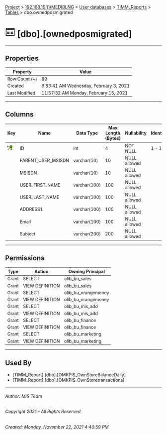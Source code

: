 #### 

[Project](../../../../index.md) > [192.168.19.11\\MEDIBLNG](../../../index.md) > [User databases](../../index.md) > [TIMM_Reports](../index.md) > [Tables](Tables.md) > dbo.ownedposmigrated

# ![Tables](../../../../Images/Table32.png) [dbo].[ownedposmigrated]

---

## <a name="#properties"></a>Properties

| Property | Value |
|---|---|
| Row Count (~) | 89 |
| Created | 6:53:41 AM Wednesday, February 3, 2021 |
| Last Modified | 11:57:32 AM Monday, February 15, 2021 |


---

## <a name="#columns"></a>Columns

| Key | Name | Data Type | Max Length (Bytes) | Nullability | Identity |
|---|---|---|---|---|---|
| [![Cluster Primary Key PK__ownedpos__3214EC27541A917E: ID](../../../../Images/pkcluster.png)](#indexes) | ID | int | 4 | NOT NULL | 1 - 1 |
|  | PARENT_USER_MSISDN | varchar(10) | 10 | NULL allowed |  |
|  | MSISDN | varchar(10) | 10 | NULL allowed |  |
|  | USER_FIRST_NAME | varchar(100) | 100 | NULL allowed |  |
|  | USER_LAST_NAME | varchar(100) | 100 | NULL allowed |  |
|  | ADDRESS1 | varchar(100) | 100 | NULL allowed |  |
|  | Email | varchar(100) | 100 | NULL allowed |  |
|  | Subject | varchar(200) | 200 | NULL allowed |  |


---

## <a name="#permissions"></a>Permissions

| Type | Action | Owning Principal |
|---|---|---|
| Grant | SELECT | olib_bu_sales |
| Grant | VIEW DEFINITION | olib_bu_sales |
| Grant | SELECT | olib_bu_orangemoney |
| Grant | VIEW DEFINITION | olib_bu_orangemoney |
| Grant | SELECT | olib_bu_mis_add |
| Grant | VIEW DEFINITION | olib_bu_mis_add |
| Grant | SELECT | olib_bu_finance |
| Grant | VIEW DEFINITION | olib_bu_finance |
| Grant | SELECT | olib_bu_marketing |
| Grant | VIEW DEFINITION | olib_bu_marketing |


---

## <a name="#usedby"></a>Used By

* [TIMM_Report].[dbo].[OMKPIS_OwnStoreBalanceDaily]
* [TIMM_Report].[dbo].[OMKPIS_OwnStoretransactions]


---

###### Author:  MIS Team

###### Copyright 2021 - All Rights Reserved

###### Created: Monday, November 22, 2021 4:40:59 PM

